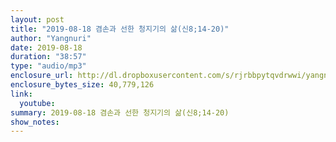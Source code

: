 ```yaml
---
layout: post
title: "2019-08-18 겸손과 선한 청지기의 삶(신8;14-20)"
author: "Yangnuri"
date: 2019-08-18
duration: "38:57"
type: "audio/mp3"
enclosure_url: http://dl.dropboxusercontent.com/s/rjrbbpytqvdrwwi/yangnurichurch190818.mp3
enclosure_bytes_size: 40,779,126
link:
  youtube: 
summary: 2019-08-18 겸손과 선한 청지기의 삶(신8;14-20)
show_notes:
---
```

